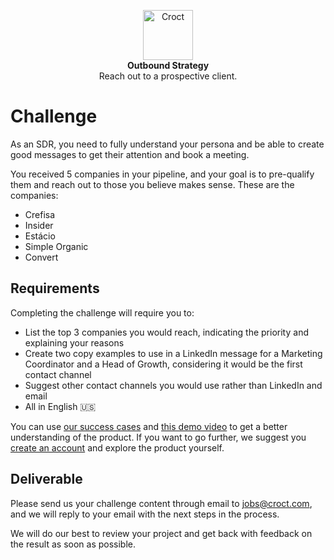 <p align="center">
    <a href="https://croct.com">
      <img src="https://cdn.croct.io/brand/logo/repo-icon-green.svg" alt="Croct" height="80"/>
    </a>
    <br />
    <strong>Outbound Strategy</strong>
    <br />
    Reach out to a prospective client.
</p>

# Challenge

As an SDR, you need to fully understand your persona and be able to create good messages to get their attention and 
book a meeting.

You received 5 companies in your pipeline, and your goal is to pre-qualify them and reach out to those you believe 
makes sense. These are the companies:
- Crefisa
- Insider
- Estácio
- Simple Organic
- Convert

## Requirements

Completing the challenge will require you to:

- List the top 3 companies you would reach, indicating the priority and explaining your reasons
- Create two copy examples to use in a LinkedIn message for a Marketing Coordinator and a Head of Growth, 
  considering it would be the first contact channel
- Suggest other contact channels you would use rather than LinkedIn and email
- All in English 🇺🇸

You can use
[our success cases](https://blog.croct.com/tag/case-studies) and [this demo video](https://youtu.be/nsudSTeqK48)
to get a better understanding of the product. If you want to go further, we suggest you
[create an account](https://app.croct.com/) and explore the product yourself.

## Deliverable

Please send us your challenge content through email to jobs@croct.com, and we will reply to your email with the next steps
in the process.

We will do our best to review your project and get back with feedback on the result as soon as possible.
